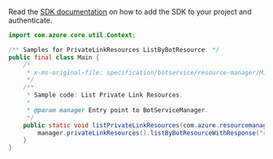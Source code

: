 Read the [SDK documentation](https://github.com/Azure/azure-sdk-for-java/blob/azure-resourcemanager-botservice_1.0.0-beta.3/sdk/botservice/azure-resourcemanager-botservice/README.md) on how to add the SDK to your project and authenticate.

```java
import com.azure.core.util.Context;

/** Samples for PrivateLinkResources ListByBotResource. */
public final class Main {
    /*
     * x-ms-original-file: specification/botservice/resource-manager/Microsoft.BotService/preview/2021-05-01-preview/examples/ListPrivateLinkResources.json
     */
    /**
     * Sample code: List Private Link Resources.
     *
     * @param manager Entry point to BotServiceManager.
     */
    public static void listPrivateLinkResources(com.azure.resourcemanager.botservice.BotServiceManager manager) {
        manager.privateLinkResources().listByBotResourceWithResponse("res6977", "sto2527", Context.NONE);
    }
}
```
